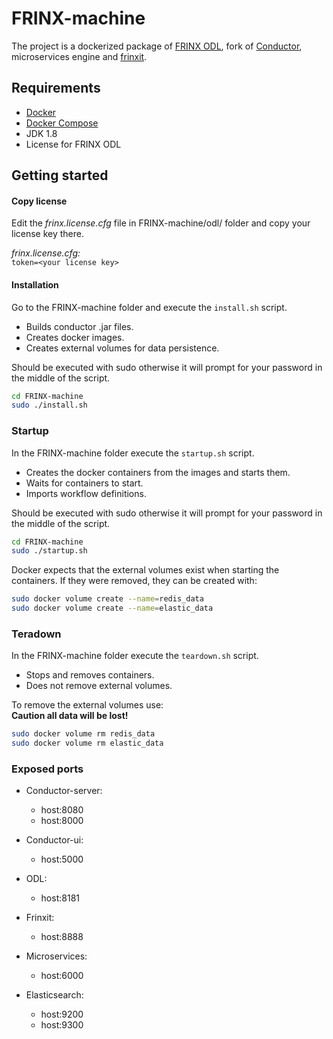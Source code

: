 # FRINX-machine
The project is a dockerized package of [FRINX ODL], fork of [Conductor], microservices engine and [frinxit].

## Requirements
* [Docker](https://www.docker.com/)
* [Docker Compose](https://github.com/docker/compose)
* JDK 1.8
* License for FRINX ODL

## Getting started
#### Copy license
 Edit the _frinx.license.cfg_ file in FRINX-machine/odl/ folder and copy your license key there.  
 
 *_frinx.license.cfg:_*  
 `token=<your license key>`
 
#### Installation
Go to the FRINX-machine folder and execute the `install.sh` script.
* Builds conductor .jar files.
* Creates docker images.
* Creates external volumes for data persistence.


Should be executed with sudo otherwise it will prompt for your password in the middle of the script.
```bash
cd FRINX-machine
sudo ./install.sh
```


### Startup
In the FRINX-machine folder execute the `startup.sh` script.
* Creates the docker containers from the images and starts them.
* Waits for containers to start.
* Imports workflow definitions.

Should be executed with sudo otherwise it will prompt for your password in the middle of the script.
```bash
cd FRINX-machine
sudo ./startup.sh
```
Docker expects that the external volumes exist when starting the containers.
If they were removed, they can be created with:
```bash
sudo docker volume create --name=redis_data
sudo docker volume create --name=elastic_data
```


### Teradown
In the FRINX-machine folder execute the `teardown.sh` script.
* Stops and removes containers.
* Does not remove external volumes.

To remove the external volumes use:  
**Caution all data will be lost!**
```bash
sudo docker volume rm redis_data
sudo docker volume rm elastic_data
```

### Exposed ports
* Conductor-server: 
	* host:8080
	* host:8000

* Conductor-ui: 
	* host:5000

* ODL: 
	* host:8181

* Frinxit: 
	* host:8888

* Microservices: 
	* host:6000

* Elasticsearch: 
	* host:9200
	* host:9300



[FRINX ODL]: <https://frinx.io/odl_distribution>
[Conductor]: <https://github.com/FRINXio/conductor>
[frinxit]: <https://github.com/FRINXio/frinxit>
